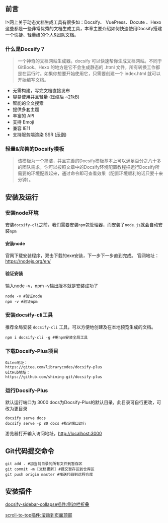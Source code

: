 
## 前言
!>网上关于动态文档生成工具有很多如：Docsify、 VuePress、Docute 、Hexo这些都是一些非常优秀的文档生成工具，本章主要介绍如何快速使用Docsify搭建一个快捷、轻量级的个人&团队文档。

### 什么是Docsify？
>一个神奇的文档网站生成器。docsify 可以快速帮你生成文档网站。不同于 GitBook、Hexo 的地方是它不会生成静态的 .html 文件，所有转换工作都是在运行时。如果你想要开始使用它，只需要创建一个 index.html 就可以开始编写文档。
- 无需构建，写完文档直接发布
- 容易使用并且轻量 (压缩后 ~21kB)
- 智能的全文搜索
- 提供多套主题
- 丰富的 API
- 支持 Emoji
- 兼容 IE11
- 支持服务端渲染 SSR ([示例](https://github.com/docsifyjs/docsify-ssr-demo))

### 轻量&完善的Docsify模板
>该模板为一个简洁，并且完善的Docsify模板基本上可以满足百分之八十多的团队需求，你可以按照文章中的Docsify环境配置教程把运行Docsify所需要的环境配置起来，通过命令即可查看效果（配置环境顺利的话只要十来分钟）。

## 安装及运行

### 安装node环境
安装`docsify-cli`之前，我们需要安装`npm`包管理器，而安装了`node.js`就会自动安装`npm`

#### 安装node
官网下载安装程序，双击下载的exe安装，下一步下一步直到完成。
官网地址：<https://nodejs.org/en/>

#### 验证安装
输入node -v，npm -v输出版本就是安装成功了
```
node -v #验证node
npm -v #验证npm
```

### 安装docsify-cli工具
推荐全局安装 `docsify-cli` 工具，可以方便地创建及在本地预览生成的文档。
```
npm i docsify-cli -g #用npm安装全局工具
```

### 下载Docsify-Plus项目
```
Gitee地址：
https://gitee.com/librarycodes/docsify-plus
GitHub地址：
https://github.com/shiming-git/docsify-plus
```

### 运行Docsify-Plus
默认运行端口为 3000  docs为Docsify-Plus的默认目录，此目录可自行更改，可改为更目录

```
docsify serve docs
docsify serve -p 80 docs #指定端口运行
```
游览器打开输入访问地址，[http://localhost:3000](http://localhost:3000)


## Git代码提交命令
```
git add . #加当前目录的所有文件到暂存区
git commit -m [文档更新] #提交暂存区到仓库区
git push origin master #推送代码到远程仓库
```

## 安装插件
[docsify-sidebar-collapse插件:侧边栏折叠](https://github.com/iPeng6/docsify-sidebar-collapse)

[scroll-to-top插件:滚动到页面顶部](https://gitee.com/zhangx_study/docsify-plugins)
